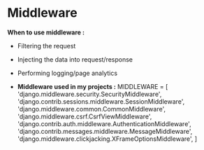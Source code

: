 # Middleware

**When to use middleware :**
-  Filtering the request
-  Injecting the data into request/response
-  Performing logging/page analytics

-  **Middleware used in my projects :**
    MIDDLEWARE = [
        'django.middleware.security.SecurityMiddleware',
        'django.contrib.sessions.middleware.SessionMiddleware',
        'django.middleware.common.CommonMiddleware',
        'django.middleware.csrf.CsrfViewMiddleware',
        'django.contrib.auth.middleware.AuthenticationMiddleware',
        'django.contrib.messages.middleware.MessageMiddleware',
        'django.middleware.clickjacking.XFrameOptionsMiddleware',
    ]
